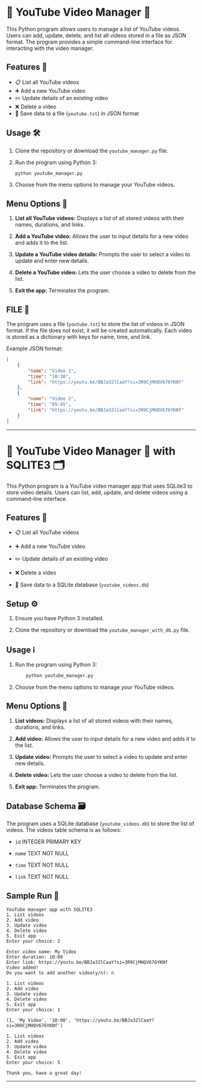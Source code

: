 # 📌 YouTube Video Manager 🎥

This Python program allows users to manage a list of YouTube videos. Users can add, update, delete, and list all videos stored in a file as JSON format. The program provides a simple command-line interface for interacting with the video manager.

## Features 🚀

- 📋 List all YouTube videos
- ➕ Add a new YouTube video
- ✏️ Update details of an existing video
- ❌ Delete a video
- 💾 Save data to a file (`youtube.txt`) in JSON format

## Usage 🛠️

1. Clone the repository or download the `youtube_manager.py` file.

1. Run the program using Python 3:

    ```bash
    python youtube_manager.py
    ```

1. Choose from the menu options to manage your YouTube videos.

## Menu Options 📑

1. **List all YouTube videos:** Displays a list of all stored videos with their names, durations, and links.

1. **Add a YouTube video:** Allows the user to input details for a new video and adds it to the list.

1. **Update a YouTube video details:** Prompts the user to select a video to update and enter new details.

1. **Delete a YouTube video:** Lets the user choose a video to delete from the list.

1. **Exit the app:** Terminates the program.

## FILE 📄

The program uses a file (`youtube.txt`) to store the list of videos in JSON format. If the file does not exist, it will be created automatically. Each video is stored as a dictionary with keys for name, time, and link.

Example JSON format:

```json
[
    {
        "name": "Video 1",
        "time": "10:30",
        "link": "https://youtu.be/BBJa32lCaaY?si=3R9CjMHQV676YKNf"
    },
    {
        "name": "Video 2",
        "time": "05:45",
        "link": "https://youtu.be/BBJa32lCaaY?si=3R9CjMHQV676YKNf"
    }
]
```

---

# 📌 YouTube Video Manager 🎥 with SQLITE3 🗂️

This Python program is a YouTube video manager app that uses SQLite3 to store video details. Users can list, add, update, and delete videos using a command-line interface.

## Features 🚀

- 📋 List all YouTube videos

- ➕ Add a new YouTube video

- ✏️ Update details of an existing video

- ❌ Delete a video

- 💾 Save data to a SQLite database (`youtube_videos.db`)

## Setup ⚙️

1. Ensure you have Python 3 installed.

1. Clone the repository or download the `youtube_manager_with_db.py` file.

## Usage ℹ️

1. Run the program using Python 3:

    ```bash
        python youtube_manager.py
    ```

1. Choose from the menu options to manage your YouTube videos.

## Menu Options 📑

1. **List videos:** Displays a list of all stored videos with their names, durations, and links.

1. **Add video:** Allows the user to input details for a new video and adds it to the list.

1. **Update video:** Prompts the user to select a video to update and enter new details.

1. **Delete video:** Lets the user choose a video to delete from the list.

1. **Exit app:** Terminates the program.

## Database Schema 🗃️

The program uses a SQLite database (`youtube_videos.db`) to store the list of videos. The videos table schema is as follows:

- `id` INTEGER PRIMARY KEY

- `name` TEXT NOT NULL

- `time` TEXT NOT NULL

- `link` TEXT NOT NULL

## Sample Run 📝

```
YouTube manager app with SQLITE3
1. List videos
2. Add video
3. Update video
4. Delete video
5. Exit app
Enter your choice: 2

Enter video name: My Video
Enter duration: 10:00
Enter link: https://youtu.be/BBJa32lCaaY?si=3R9CjMHQV676YKNf
Video added!
Do you want to add another video(y/n): n

1. List videos
2. Add video
3. Update video
4. Delete video
5. Exit app
Enter your choice: 1

(1, 'My Video', '10:00', 'https://youtu.be/BBJa32lCaaY?si=3R9CjMHQV676YKNf')

1. List videos
2. Add video
3. Update video
4. Delete video
5. Exit app
Enter your choice: 5

Thank you, have a great day!
```

---
